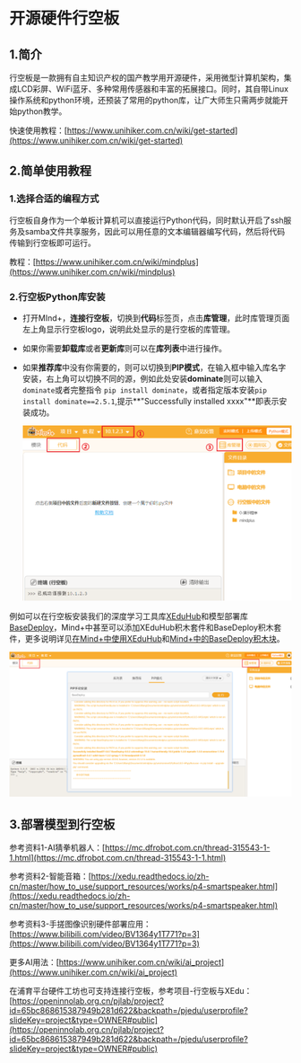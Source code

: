# 开源硬件行空板

## 1.简介

行空板是一款拥有自主知识产权的国产教学用开源硬件，采用微型计算机架构，集成LCD彩屏、WiFi蓝牙、多种常用传感器和丰富的拓展接口。同时，其自带Linux操作系统和python环境，还预装了常用的python库，让广大师生只需两步就能开始python教学。

快速使用教程：[https://www.unihiker.com.cn/wiki/get-started](https://www.unihiker.com.cn/wiki/get-started)

## 2.简单使用教程

### 1.选择合适的编程方式

行空板自身作为一个单板计算机可以直接运行Python代码，同时默认开启了ssh服务及samba文件共享服务，因此可以用任意的文本编辑器编写代码，然后将代码传输到行空板即可运行。

教程：[https://www.unihiker.com.cn/wiki/mindplus](https://www.unihiker.com.cn/wiki/mindplus)

### 2.行空板Python库安装

- 打开MInd+，**连接行空板**，切换到**代码**标签页，点击**库管理**，此时库管理页面左上角显示行空板logo，说明此处显示的是行空板的库管理。

- 如果你需要**卸载库**或者**更新库**则可以在**库列表**中进行操作。

- 如果**推荐库**中没有你需要的，则可以切换到**PIP模式**，在输入框中输入库名字安装，右上角可以切换不同的源，例如此处安装**dominate**则可以输入`dominate`或者完整指令 `pip install dominate`，或者指定版本安装`pip install dominate==2.5.1`,提示**"Successfully installed xxxx"**即表示安装成功。

  ![](../../images/basedeploy/install_1.png)

例如可以在行空板安装我们的深度学习工具库[XEduHub](https://xedu.readthedocs.io/zh-cn/master/xedu_hub.html)和模型部署库[BaseDeploy](https://xedu.readthedocs.io/zh-cn/master/basedeploy.html)，Mind+中甚至可以添加XEduHub积木套件和BaseDeploy积木套件，更多说明详见[在Mind+中使用XEduHub](https://xedu.readthedocs.io/zh-cn/master/xedu_hub/mindplus_xeduhub.html)和[Mind+中的BaseDeploy积木块](https://xedu.readthedocs.io/zh-cn/master/basedeploy/introduction.html#mind-basedeploy)。

![](../../images/basedeploy/install_lab.png)

## 3.部署模型到行空板

参考资料1-AI猜拳机器人：[https://mc.dfrobot.com.cn/thread-315543-1-1.html](https://mc.dfrobot.com.cn/thread-315543-1-1.html)


参考资料2-智能音箱：[https://xedu.readthedocs.io/zh-cn/master/how_to_use/support_resources/works/p4-smartspeaker.html](https://xedu.readthedocs.io/zh-cn/master/how_to_use/support_resources/works/p4-smartspeaker.html)


参考资料3-手搓图像识别硬件部署应用：[https://www.bilibili.com/video/BV1364y1T771?p=3](https://www.bilibili.com/video/BV1364y1T771?p=3)


更多AI用法：[https://www.unihiker.com.cn/wiki/ai_project](https://www.unihiker.com.cn/wiki/ai_project)

在浦育平台硬件工坊也可支持连接行空板，参考项目-行空板与XEdu：[https://openinnolab.org.cn/pjlab/project?id=65bc868615387949b281d622&backpath=/pjedu/userprofile?slideKey=project&type=OWNER#public](https://openinnolab.org.cn/pjlab/project?id=65bc868615387949b281d622&backpath=/pjedu/userprofile?slideKey=project&type=OWNER#public)
